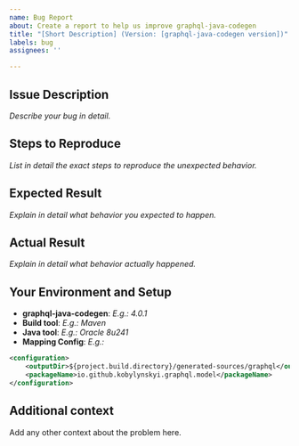 ```yaml
---
name: Bug Report
about: Create a report to help us improve graphql-java-codegen
title: "[Short Description] (Version: [graphql-java-codegen version])"
labels: bug
assignees: ''

---
```


## Issue Description

*Describe your bug in detail.*

## Steps to Reproduce
*List in detail the exact steps to reproduce the unexpected behavior.*

## Expected Result
*Explain in detail what behavior you expected to happen.*

## Actual Result
*Explain in detail what behavior actually happened.*

## Your Environment and Setup

* **graphql-java-codegen**: *E.g.: 4.0.1*
* **Build tool**: *E.g.: Maven*
* **Java tool**: *E.g.: Oracle 8u241*
* **Mapping Config**: *E.g.:* 

```xml
<configuration>
    <outputDir>${project.build.directory}/generated-sources/graphql</outputDir>
    <packageName>io.github.kobylynskyi.graphql.model</packageName>
</configuration>
```

## Additional context
Add any other context about the problem here.
